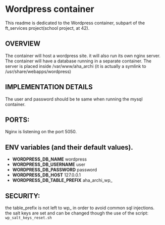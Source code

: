 # Wordpress container

This readme is dedicated to the Wordpress container, subpart of the ft_services
project(school project, at 42).

## OVERVIEW

The container will host a wordpress site. it will also run its own nginx
server.
The container will have a database running in a separate container.
The server is placed inside /var/www/aha_archi (it is actually a symlink to
/usr/share/webapps/wordpress)

## IMPLEMENTATION DETAILS

The user and password should be te same when running the mysql container.

## PORTS:
Nginx is listening on the port 5050.

## ENV variables (and their default values).

- __WORDPRESS_DB_NAME__ wordpress
- __WORDPRESS_DB_USERNAME__ user
- __WORDPRESS_DB_PASSWORD__ password
- __WORDPRESS_DB_HOST__ 127.0.0.1
- __WORDPRESS_DB_TABLE_PREFIX__ aha_archi_wp_

## SECURITY:

the table_prefix is not left to wp_ in order to avoid common sql injections.
the salt keys are set and can be changed though the use of the script:
`wp_salt_keys_reset.sh`
